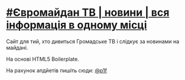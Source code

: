 # [#Євромайдан ТВ | новини | вся інформація в одному місці](http://andrusiv.com/tv)

Сайт для тий, хто дивиться Громадське ТВ і слідкує за новинами на майдані.

На основі HTML5 Boilerplate.

На рахунок апдйетів пишіть сюди: [@p1f](http://twitter.com/p1f)